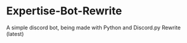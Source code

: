 # Expertise-Bot-Rewrite
A simple discord bot, being made with Python and Discord.py Rewrite (latest)
